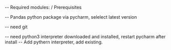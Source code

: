 -- Required modules: / Prerequisites

-- Pandas python package via pycharm, selelect latest version

-- need git

-- need python3 interpreter downloaded and installed, restart pycharm after install
-- Add pythern interpreter, add existing.